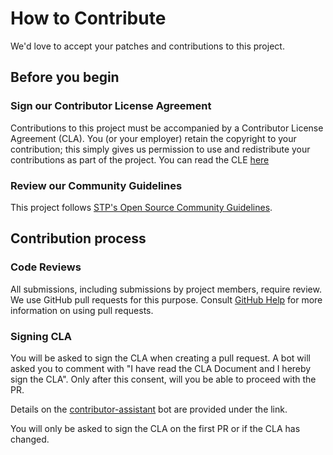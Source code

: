 # How to Contribute

We'd love to accept your patches and contributions to this project.

## Before you begin

### Sign our Contributor License Agreement

Contributions to this project must be accompanied by a
Contributor License Agreement (CLA).
You (or your employer) retain the copyright to your contribution; this simply
gives us permission to use and redistribute your contributions as part of the
project. You can read the CLE [here](https://github.com/onestp/STP.CLA/blob/main/cla.md)

### Review our Community Guidelines

This project follows [STP's Open Source Community
Guidelines](code-of-conduct.md).

## Contribution process

### Code Reviews

All submissions, including submissions by project members, require review. We
use GitHub pull requests for this purpose. Consult
[GitHub Help](https://help.github.com/articles/about-pull-requests/) for more
information on using pull requests.

### Signing CLA

You will be asked to sign the CLA when creating a pull request. A bot will asked
you to comment with  "I have read the CLA Document and I hereby sign the CLA". Only
after this consent, will you be able to proceed with the PR.

Details on the [contributor-assistant](https://github.com/contributor-assistant/github-action) 
bot are provided under the link.

 You will only be asked to sign the CLA on the first PR or if the CLA has changed.
